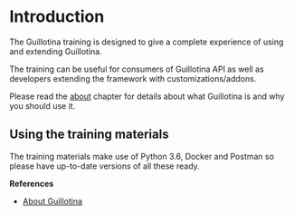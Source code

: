 # Introduction

The Guillotina training is designed to give a complete experience of using and
extending Guillotina.

The training can be useful for consumers of Guillotina API as well as developers
extending the framework with customizations/addons.

Please read the [about](../../about.html) chapter for details about what
Guillotina is and why you should use it.


## Using the training materials

The training materials make use of Python 3.6, Docker and Postman so please
have up-to-date versions of all these ready.


**References**

  - [About Guillotina](../../about)
